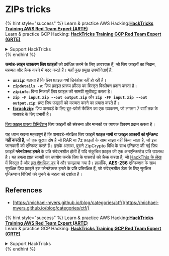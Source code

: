 # ZIPs tricks

{% hint style="success" %}
Learn & practice AWS Hacking:<img src="/.gitbook/assets/arte.png" alt="" data-size="line">[**HackTricks Training AWS Red Team Expert (ARTE)**](https://training.hacktricks.xyz/courses/arte)<img src="/.gitbook/assets/arte.png" alt="" data-size="line">\
Learn & practice GCP Hacking: <img src="/.gitbook/assets/grte.png" alt="" data-size="line">[**HackTricks Training GCP Red Team Expert (GRTE)**<img src="/.gitbook/assets/grte.png" alt="" data-size="line">](https://training.hacktricks.xyz/courses/grte)

<details>

<summary>Support HackTricks</summary>

* Check the [**subscription plans**](https://github.com/sponsors/carlospolop)!
* **Join the** 💬 [**Discord group**](https://discord.gg/hRep4RUj7f) or the [**telegram group**](https://t.me/peass) or **follow** us on **Twitter** 🐦 [**@hacktricks\_live**](https://twitter.com/hacktricks\_live)**.**
* **Share hacking tricks by submitting PRs to the** [**HackTricks**](https://github.com/carlospolop/hacktricks) and [**HackTricks Cloud**](https://github.com/carlospolop/hacktricks-cloud) github repos.

</details>
{% endhint %}

**कमांड-लाइन उपकरण** **ज़िप फ़ाइलों** को प्रबंधित करने के लिए आवश्यक हैं, जो ज़िप फ़ाइलों का निदान, मरम्मत और क्रैक करने में मदद करते हैं। यहाँ कुछ प्रमुख उपयोगिताएँ हैं:

- **`unzip`**: बताता है कि ज़िप फ़ाइल क्यों डिकंप्रेस नहीं हो रही है।
- **`zipdetails -v`**: ज़िप फ़ाइल प्रारूप फ़ील्ड का विस्तृत विश्लेषण प्रदान करता है।
- **`zipinfo`**: बिना निकालें ज़िप फ़ाइल की सामग्री सूचीबद्ध करता है।
- **`zip -F input.zip --out output.zip`** और **`zip -FF input.zip --out output.zip`**: भ्रष्ट ज़िप फ़ाइलों को मरम्मत करने का प्रयास करते हैं।
- **[fcrackzip](https://github.com/hyc/fcrackzip)**: ज़िप पासवर्ड के लिए ब्रूट-फोर्स क्रैकिंग का एक उपकरण, जो लगभग 7 वर्णों तक के पासवर्ड के लिए प्रभावी है।

[ज़िप फ़ाइल प्रारूप विनिर्देशन](https://pkware.cachefly.net/webdocs/casestudies/APPNOTE.TXT) ज़िप फ़ाइलों की संरचना और मानकों पर व्यापक विवरण प्रदान करता है।

यह ध्यान रखना महत्वपूर्ण है कि पासवर्ड-संरक्षित ज़िप फ़ाइलें **फाइल नामों या फ़ाइल आकारों को एन्क्रिप्ट नहीं करती हैं**, जो एक सुरक्षा दोष है जो RAR या 7z फ़ाइलों के साथ साझा नहीं किया जाता है, जो इस जानकारी को एन्क्रिप्ट करते हैं। इसके अलावा, पुराने ZipCrypto विधि के साथ एन्क्रिप्ट की गई ज़िप फ़ाइलें **प्लेनटेक्स्ट हमले** के प्रति संवेदनशील होती हैं यदि संकुचित फ़ाइल की एक अनएन्क्रिप्टेड प्रति उपलब्ध है। यह हमला ज्ञात सामग्री का उपयोग करके ज़िप के पासवर्ड को क्रैक करता है, जो [HackThis के लेख](https://www.hackthis.co.uk/articles/known-plaintext-attack-cracking-zip-files) में विस्तृत है और [इस शैक्षणिक पत्र](https://www.cs.auckland.ac.nz/\~mike/zipattacks.pdf) में और समझाया गया है। हालाँकि, **AES-256** एन्क्रिप्शन के साथ सुरक्षित ज़िप फ़ाइलें इस प्लेनटेक्स्ट हमले के प्रति प्रतिरक्षित हैं, जो संवेदनशील डेटा के लिए सुरक्षित एन्क्रिप्शन विधियों को चुनने के महत्व को दर्शाता है।

## References
* [https://michael-myers.github.io/blog/categories/ctf/](https://michael-myers.github.io/blog/categories/ctf/)

{% hint style="success" %}
Learn & practice AWS Hacking:<img src="/.gitbook/assets/arte.png" alt="" data-size="line">[**HackTricks Training AWS Red Team Expert (ARTE)**](https://training.hacktricks.xyz/courses/arte)<img src="/.gitbook/assets/arte.png" alt="" data-size="line">\
Learn & practice GCP Hacking: <img src="/.gitbook/assets/grte.png" alt="" data-size="line">[**HackTricks Training GCP Red Team Expert (GRTE)**<img src="/.gitbook/assets/grte.png" alt="" data-size="line">](https://training.hacktricks.xyz/courses/grte)

<details>

<summary>Support HackTricks</summary>

* Check the [**subscription plans**](https://github.com/sponsors/carlospolop)!
* **Join the** 💬 [**Discord group**](https://discord.gg/hRep4RUj7f) or the [**telegram group**](https://t.me/peass) or **follow** us on **Twitter** 🐦 [**@hacktricks\_live**](https://twitter.com/hacktricks\_live)**.**
* **Share hacking tricks by submitting PRs to the** [**HackTricks**](https://github.com/carlospolop/hacktricks) and [**HackTricks Cloud**](https://github.com/carlospolop/hacktricks-cloud) github repos.

</details>
{% endhint %}
